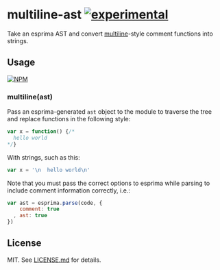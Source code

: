 # multiline-ast [![experimental](http://badges.github.io/stability-badges/dist/experimental.svg)](http://github.com/badges/stability-badges)

Take an esprima AST and convert
[multiline](http://github.com/sindresorhus/multiline)-style comment functions
into strings.

## Usage

[![NPM](https://nodei.co/npm/multiline-ast.png)](https://nodei.co/npm/multiline-ast/)

### multiline(ast)

Pass an esprima-generated `ast` object to the module to traverse the tree and
replace functions in the following style:

``` js
var x = function() {/*
  hello world
*/}
```

With strings, such as this:

``` js
var x = '\n  hello world\n'
```

Note that you must pass the correct options to esprima while parsing to include
comment information correctly, i.e.:

``` js
var ast = esprima.parse(code, {
    comment: true
  , ast: true
})
```

## License

MIT. See [LICENSE.md](http://github.com/hughsk/multiline-ast/blob/master/LICENSE.md) for details.
